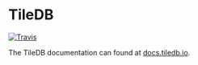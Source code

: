 # TileDB

[![Travis](https://travis-ci.org/TileDB-Inc/TileDB.svg?branch=dev)](https://travis-ci.org/TileDB-Inc/TileDB)

The TileDB documentation can found at [docs.tiledb.io](https://docs.tiledb.io).

